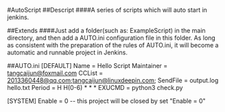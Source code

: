 #AutoScript
##Descript
####A series of scripts which will auto start in jenkins.

##Extends
####Just add a folder(such as: ExampleScript) in the main directory, and then add a AUTO.ini configuration file in this folder. As long as consistent with the preparation of the rules of AUTO.ini, it will become a automatic and runnable project in Jenkins.

##AUTO.ini
[DEFAULT]
Name = Hello Script
Maintainer = tangcaijun@foxmail.com
CCList = 2013360448@qq.com;tangcaijun@linuxdeepin.com;
SendFile = output.log hello.txt
Period = H H(0-6) * * *
EXUCMD = python3 check.py

[SYSTEM]
Enable = 0  -- this project will be closed by set "Enable = 0"
